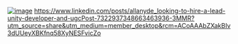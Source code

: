 [![image](https://github.com/user-attachments/assets/5fe7df8f-66a2-4df8-aa5d-6fe19d311c5e)](https://www.linkedin.com/posts/allanyde_looking-to-hire-a-lead-unity-developer-and-ugcPost-7322937348663463936-3MMR?utm_source=share&utm_medium=member_desktop&rcm=ACoAAAbZXakBIv3dUUeyXBKfnq58XyNESFvicZo)
https://www.linkedin.com/posts/allanyde_looking-to-hire-a-lead-unity-developer-and-ugcPost-7322937348663463936-3MMR?utm_source=share&utm_medium=member_desktop&rcm=ACoAAAbZXakBIv3dUUeyXBKfnq58XyNESFvicZo
